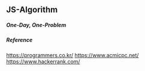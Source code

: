 ## JS-Algorithm

##### One-Day, One-Problem


##### Reference

https://programmers.co.kr/
https://www.acmicpc.net/
https://www.hackerrank.com/